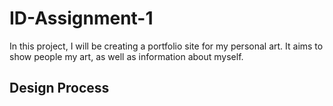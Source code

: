 # ID-Assignment-1
In this project, I will be creating a portfolio site for my personal art. It aims to show people my art, as well as information about myself.

## Design Process

